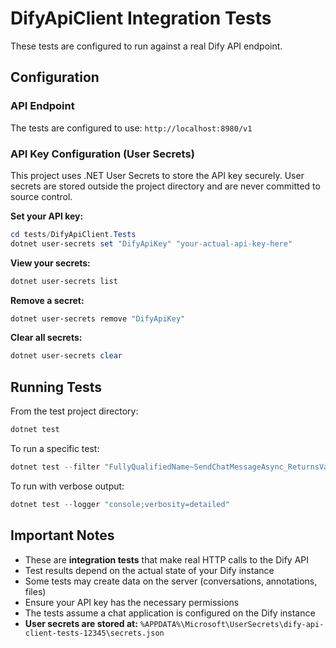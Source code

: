 # DifyApiClient Integration Tests

These tests are configured to run against a real Dify API endpoint.

## Configuration

### API Endpoint

The tests are configured to use: `http://localhost:8980/v1`

### API Key Configuration (User Secrets)

This project uses .NET User Secrets to store the API key securely. User secrets are stored outside the project directory and are never committed to source control.

**Set your API key:**

```powershell
cd tests/DifyApiClient.Tests
dotnet user-secrets set "DifyApiKey" "your-actual-api-key-here"
```

**View your secrets:**

```powershell
dotnet user-secrets list
```

**Remove a secret:**

```powershell
dotnet user-secrets remove "DifyApiKey"
```

**Clear all secrets:**

```powershell
dotnet user-secrets clear
```

## Running Tests

From the test project directory:

```powershell
dotnet test
```

To run a specific test:

```powershell
dotnet test --filter "FullyQualifiedName~SendChatMessageAsync_ReturnsValidResponse"
```

To run with verbose output:

```powershell
dotnet test --logger "console;verbosity=detailed"
```

## Important Notes

- These are **integration tests** that make real HTTP calls to the Dify API
- Test results depend on the actual state of your Dify instance
- Some tests may create data on the server (conversations, annotations, files)
- Ensure your API key has the necessary permissions
- The tests assume a chat application is configured on the Dify instance
- **User secrets are stored at:** `%APPDATA%\Microsoft\UserSecrets\dify-api-client-tests-12345\secrets.json`

